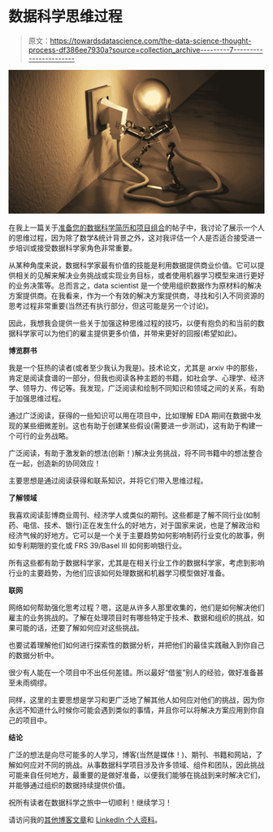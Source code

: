 # 数据科学思维过程

> 原文：<https://towardsdatascience.com/the-data-science-thought-process-df386ee7930a?source=collection_archive---------7----------------------->

![](img/a08b9b9f0fd555b4a3dfea49809054ce.png)

在我上一篇关于[准备您的数据科学简历和项目组合](/preparing-your-data-science-resume-portfolio-22af6bada8b9)的帖子中，我讨论了展示一个人的思维过程，因为除了数学&统计背景之外，这对我评估一个人是否适合接受进一步培训或接受数据科学家角色非常重要。

从某种角度来说，数据科学家最有价值的技能是利用数据提供商业价值。它可以提供相关的见解来解决业务挑战或实现业务目标，或者使用机器学习模型来进行更好的业务决策等。总而言之，data scientist 是一个使用组织数据作为原材料的解决方案提供商。在我看来，作为一个有效的解决方案提供商，寻找和引入不同资源的思考过程非常重要(当然还有执行部分，但这可能是另一个讨论)。

因此，我想我会提供一些关于加强这种思维过程的技巧，以便有抱负的和当前的数据科学家可以为他们的雇主提供更多价值，并带来更好的回报(希望如此)。

**博览群书**

我是一个狂热的读者(或者至少我认为我是)。技术论文，尤其是 arxiv 中的那些，肯定是阅读食谱的一部分，但我也阅读各种主题的书籍，如社会学、心理学、经济学、领导力、传记等。我发现，广泛阅读和绘制不同知识和领域之间的关系，有助于加强思维过程。

通过广泛阅读，获得的一些知识可以用在项目中，比如理解 EDA 期间在数据中发现的某些细微差别。这也有助于创建某些假设(需要进一步测试)，这有助于构建一个可行的业务战略。

广泛阅读，有助于激发新的想法(创新！)解决业务挑战，将不同书籍中的想法整合在一起，创造新的协同效应！

主要思想是通过阅读获得和联系知识，并将它们带入思维过程。

**了解领域**

我喜欢阅读彭博商业周刊、经济学人或类似的期刊。这些都是了解不同行业(如制药、电信、技术、银行)正在发生什么的好地方，对于国家来说，也是了解政治和经济气候的好地方。它可以是一个关于主要趋势如何影响制药行业变化的故事，例如专利期限的变化或 FRS 39/Basel III 如何影响银行业。

所有这些都有助于数据科学家，尤其是在相关行业工作的数据科学家，考虑到影响行业的主要趋势，为他们应该如何处理数据和机器学习模型做好准备。

**联网**

网络如何帮助强化思考过程？嗯，这是从许多人那里收集的，他们是如何解决他们雇主的业务挑战的。了解在处理项目时有哪些特定于技术、数据和组织的挑战，如果可能的话，还要了解如何应对这些挑战。

也要试着理解他们如何进行探索性的数据分析，并把他们的最佳实践融入到你自己的数据分析中。

很少有人能在一个项目中不出任何差错。所以最好“借鉴”别人的经验，做好准备甚至未雨绸缪。

同样，这里的主要思想是学习和更广泛地了解其他人如何应对他们的挑战，因为你永远不知道什么时候你可能会遇到类似的事情，并且你可以将解决方案应用到你自己的项目中。

**结论**

广泛的想法是向尽可能多的人学习，博客(当然是媒体！)、期刊、书籍和网站，了解如何应对不同的挑战。从事数据科学项目涉及许多领域、组件和团队，因此挑战可能来自任何地方，最重要的是做好准备，以便我们能够在挑战到来时解决它们，并能够通过组织的数据持续提供价值。

祝所有读者在数据科学之旅中一切顺利！继续学习！

请访问我的[其他博客文章](https://medium.com/@koolanalytics)和 [LinkedIn 个人资料](https://www.linkedin.com/in/koopingshung/)。